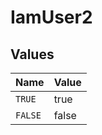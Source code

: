# IamUser2


## Values

| Name    | Value   |
| ------- | ------- |
| `TRUE`  | true    |
| `FALSE` | false   |